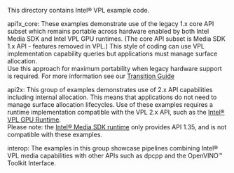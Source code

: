 This directory contains Intel® VPL example code.

api1x_core:
These examples demonstrate use of the legacy 1.x core API subset which remains portable across hardware enabled by both
Intel Media SDK and Intel VPL GPU runtimes.  (The core API subset is Media SDK 1.x API - features removed in VPL.)
This style of coding can use VPL implementation capability queries but applications must manage surface allocation.  
Use this approach for maximum portability when legacy hardware support is required.
For more information see our [Transition Guide](https://www.intel.com/content/www/us/en/develop/documentation/upgrading-from-msdk-to-onevpl/top.html)

api2x:
This group of examples demonstrates use of 2.x API capabilities including internal allocation.  This means that applications
do not need to manage surface allocation lifecycles.
Use of these examples requires a runtime implementation compatible with the 
VPL 2.x API, such as the [Intel® VPL GPU Runtime](https://github.com/oneapi-src/oneVPL-intel-gpu).  
Please note: the [Intel® Media SDK runtime](https://github.com/Intel-Media-SDK/MediaSDK) only provides API 1.35, and is not
compatible with these examples.

interop:
The examples in this group showcase pipelines combining Intel® VPL media capabilities with other APIs such as dpcpp and the OpenVINO™ Toolkit Interface.
